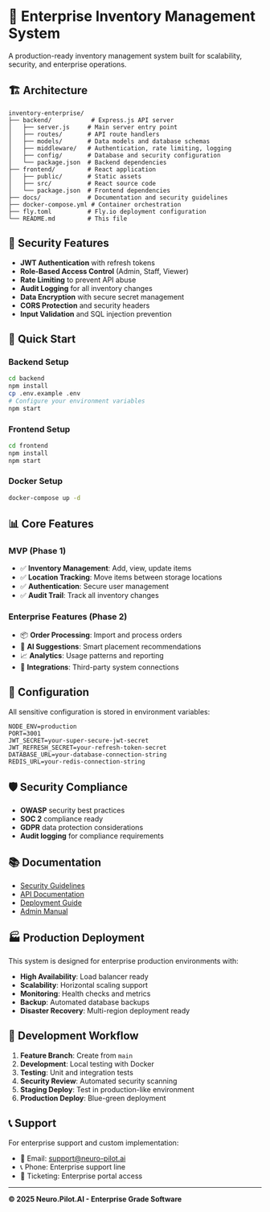 # 🏢 Enterprise Inventory Management System

A production-ready inventory management system built for scalability, security, and enterprise operations.

## 🏗️ Architecture

```
inventory-enterprise/
├── backend/           # Express.js API server
│   ├── server.js     # Main server entry point
│   ├── routes/       # API route handlers
│   ├── models/       # Data models and database schemas
│   ├── middleware/   # Authentication, rate limiting, logging
│   ├── config/       # Database and security configuration
│   └── package.json  # Backend dependencies
├── frontend/         # React application
│   ├── public/       # Static assets
│   ├── src/          # React source code
│   └── package.json  # Frontend dependencies
├── docs/             # Documentation and security guidelines
├── docker-compose.yml # Container orchestration
├── fly.toml          # Fly.io deployment configuration
└── README.md         # This file
```

## 🔐 Security Features

- **JWT Authentication** with refresh tokens
- **Role-Based Access Control** (Admin, Staff, Viewer)
- **Rate Limiting** to prevent API abuse
- **Audit Logging** for all inventory changes
- **Data Encryption** with secure secret management
- **CORS Protection** and security headers
- **Input Validation** and SQL injection prevention

## 🚀 Quick Start

### Backend Setup
```bash
cd backend
npm install
cp .env.example .env
# Configure your environment variables
npm start
```

### Frontend Setup
```bash
cd frontend
npm install
npm start
```

### Docker Setup
```bash
docker-compose up -d
```

## 📊 Core Features

### MVP (Phase 1)
- ✅ **Inventory Management**: Add, view, update items
- ✅ **Location Tracking**: Move items between storage locations
- ✅ **Authentication**: Secure user management
- ✅ **Audit Trail**: Track all inventory changes

### Enterprise Features (Phase 2)
- 📦 **Order Processing**: Import and process orders
- 🤖 **AI Suggestions**: Smart placement recommendations
- 📈 **Analytics**: Usage patterns and reporting
- 🔄 **Integrations**: Third-party system connections

## 🔧 Configuration

All sensitive configuration is stored in environment variables:

```env
NODE_ENV=production
PORT=3001
JWT_SECRET=your-super-secure-jwt-secret
JWT_REFRESH_SECRET=your-refresh-token-secret
DATABASE_URL=your-database-connection-string
REDIS_URL=your-redis-connection-string
```

## 🛡️ Security Compliance

- **OWASP** security best practices
- **SOC 2** compliance ready
- **GDPR** data protection considerations
- **Audit logging** for compliance requirements

## 📚 Documentation

- [Security Guidelines](docs/SECURITY.md)
- [API Documentation](docs/API.md)
- [Deployment Guide](docs/DEPLOYMENT.md)
- [Admin Manual](docs/ADMIN.md)

## 🏭 Production Deployment

This system is designed for enterprise production environments with:

- **High Availability**: Load balancer ready
- **Scalability**: Horizontal scaling support
- **Monitoring**: Health checks and metrics
- **Backup**: Automated database backups
- **Disaster Recovery**: Multi-region deployment ready

## 🔄 Development Workflow

1. **Feature Branch**: Create from `main`
2. **Development**: Local testing with Docker
3. **Testing**: Unit and integration tests
4. **Security Review**: Automated security scanning
5. **Staging Deploy**: Test in production-like environment
6. **Production Deploy**: Blue-green deployment

## 📞 Support

For enterprise support and custom implementation:
- 📧 Email: support@neuro-pilot.ai
- 📞 Phone: Enterprise support line
- 🎫 Ticketing: Enterprise portal access

---

**© 2025 Neuro.Pilot.AI - Enterprise Grade Software**